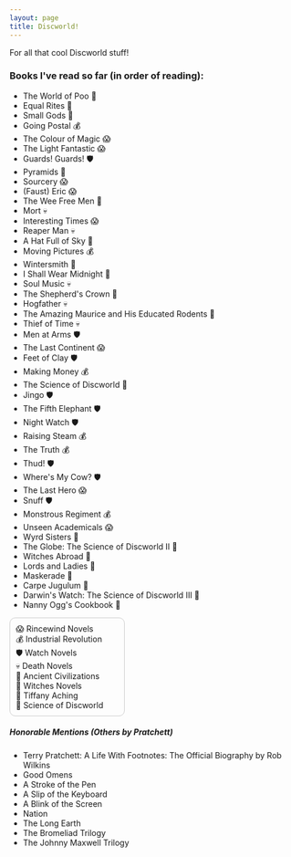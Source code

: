 ```yaml
---
layout: page
title: Discworld!
---
```

For all that cool Discworld stuff!
### Books I've read so far (in order of reading):
* The World of Poo 💩
* Equal Rites 🧹
* Small Gods 🏺
* Going Postal 💰
* The Colour of Magic 😱
* The Light Fantastic 😱
* Guards! Guards! 🛡️
* Pyramids 🏺
* Sourcery 😱
* (Faust) Eric 😱
* The Wee Free Men 🐑
* Mort 💀
* Interesting Times 😱
* Reaper Man 💀
* A Hat Full of Sky 🐑
* Moving Pictures 💰
* Wintersmith 🐑
* I Shall Wear Midnight 🐑
* Soul Music 💀
* The Shepherd's Crown 🐑
* Hogfather 💀
* The Amazing Maurice and His Educated Rodents 🐀
* Thief of Time 💀
* Men at Arms 🛡️
* The Last Continent 😱
* Feet of Clay 🛡️
* Making Money 💰
* The Science of Discworld 🧪
* Jingo 🛡️
* The Fifth Elephant 🛡️
* Night Watch 🛡️
* Raising Steam 💰
* The Truth 💰
* Thud! 🛡️
* Where's My Cow? 🛡️
* The Last Hero 😱
* Snuff 🛡️
* Monstrous Regiment 💰
* Unseen Academicals 😱
* Wyrd Sisters 🧹
* The Globe: The Science of Discworld II 🧪 
* Witches Abroad 🧹
* Lords and Ladies 🧹
* Maskerade 🧹
* Carpe Jugulum 🧹
* Darwin's Watch: The Science of Discworld III 🧪
* Nanny Ogg's Cookbook 🧹


<div style="border: 1px solid #ccc; padding: 10px; border-radius: 10px; width: 25%; max-width: 300px; min-width: 180px;">
😱 Rincewind Novels<br>
💰 Industrial Revolution<br>
🛡️ Watch Novels<br>
💀 Death Novels<br>
🏺 Ancient Civilizations<br>
🧹 Witches Novels<br>
🐑 Tiffany Aching <br>
🧪 Science of Discworld 
</div>



##### Honorable Mentions (Others by Pratchett)
* Terry Pratchett: A Life With Footnotes: The Official Biography by Rob Wilkins
* Good Omens
* A Stroke of the Pen
* A Slip of the Keyboard
* A Blink of the Screen
* Nation
* The Long Earth
* The Bromeliad Trilogy
* The Johnny Maxwell Trilogy
